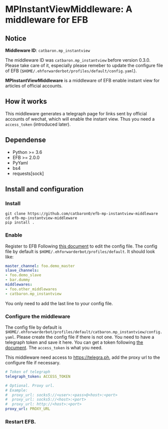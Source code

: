 # MPInstantViewMiddleware: A middleware for EFB 

## Notice

**Middleware ID**: `catbaron.mp_instantview`

The middleware ID was `catbaron.mp_instantview` before version 0.3.0. Please take care of it, especially please remeber to update the configure file of EFB (`$HOME/.ehforwarderbot/profiles/default/config.yaml`).

**MPInstantViewMiddleware** is a middleware of EFB enable instant view for articles of official accounts.

## How it works
This middleware generates a telegraph page for links sent by official accounts of wechat, which will enable the instant view. Thus you need a `access_token` (introduced later).

## Dependense
* Python >= 3.6
* EFB >= 2.0.0
* PyYaml
* bs4
* requests[sock]

## Install and configuration

### Install
```
git clone https://github.com/catbaron0/efb-mp-instantview-middleware
cd efb-mp-instantview-middleware
pip install .
```

### Enable

Register to EFB
Following [this document](https://ehforwarderbot.readthedocs.io/en/latest/getting-started.html) to edit the config file. The config file by default is `$HOME/.ehforwarderbot/profiles/default`. It should look like:

```yaml
master_channel: foo.demo_master
slave_channels:
- foo.demo_slave
- bar.dummy
middlewares:
- foo.other_middlewares
- catbaron.mp_instantview
```

You only need to add the last line to your config file.

### Configure the middleware

The config file by default is `$HOME/.ehforwarderbot/profiles/default/catbaron.mp_instantview/config.yaml`.
Please create the config file if there is not one. You need to have a telegraph token and save it here. You can get a token following [the document](https://telegra.ph/api#createAccount). The `access_token` is what you need.

This middleware need access to https://telegra.ph, add the proxy url to the configure file if necessary.

```yaml
# Token of telegraph
telegraph_token: ACCESS_TOKEN

# Optional. Proxy url.
# Example:
#  proxy_url: socks5://<user>:<pass>@<host>:<port>
#  proxy_url: socks5://<host>:<port>
#  proxy_url: http://<host>:<port>
proxy_url: PROXY_URL
```

### Restart EFB.
